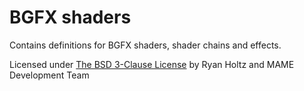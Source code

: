 # **BGFX shaders** #

Contains definitions for BGFX shaders, shader chains and effects.

Licensed under [The BSD 3-Clause License](http://opensource.org/licenses/BSD-3-Clause) by Ryan Holtz and MAME Development Team
